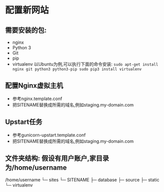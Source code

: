 配置新网站
=========

## 需要安装的包:
* nginx
* Python 3
* Git
* pip
* virtualenv
以Ubuntu为例,可以执行下面的命令安装:
`
    sudo apt-get install nginx git python3 python3-pip
    sudo pip3 install virtualenv 
` 
## 配置Nginx虚拟主机
* 参考nginx.template.conf
* 把SITENAME替换成所需的域名,例如staging.my-domain.com

## Upstart任务
* 参考gunicorn-upstart.template.conf
* 把SITENAME替换成所需的域名,例如staging.my-domain.com

## 文件夹结构: 假设有用户账户,家目录为/home/username
/home/username └─ sites
└─ SITENAME
├─ database
├─ source ├─ static └─ virtualenv